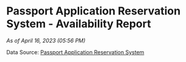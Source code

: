 # Passport Application Reservation System - Availability Report

*As of April 16, 2023 (05:56 PM)*

Data Source: [Passport Application Reservation System](https://eservices.immigration.gov.lk:8443/appointment/pages/reservationApplication.xhtml)